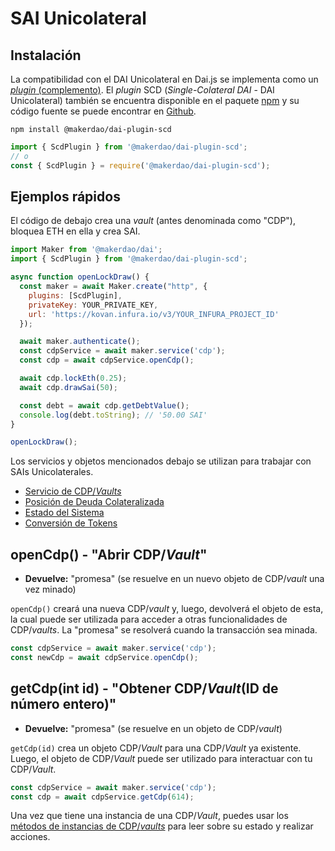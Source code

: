 # SAI Unicolateral

## Instalación

La compatibilidad con el DAI Unicolateral en Dai.js se implementa como un [_plugin_ (complemento)](../maker/plugins.md). El _plugin_ SCD (_Single-Colateral DAI_ - DAI Unicolateral) también se encuentra disponible en el paquete [npm](https://www.npmjs.com/package/@makerdao/dai-plugin-scd) y su código fuente se puede encontrar en [Github](https://github.com/makerdao/dai.js/tree/dev/packages/dai-plugin-scd).

`npm install @makerdao/dai-plugin-scd`

```javascript
import { ScdPlugin } from '@makerdao/dai-plugin-scd';
// o
const { ScdPlugin } = require('@makerdao/dai-plugin-scd');
```

## Ejemplos rápidos

El código de debajo crea una _vault_ (antes denominada como "CDP"), bloquea ETH en ella y crea SAI.

```javascript
import Maker from '@makerdao/dai';
import { ScdPlugin } from '@makerdao/dai-plugin-scd';

async function openLockDraw() {
  const maker = await Maker.create("http", {
    plugins: [ScdPlugin],
    privateKey: YOUR_PRIVATE_KEY,
    url: 'https://kovan.infura.io/v3/YOUR_INFURA_PROJECT_ID'
  });

  await maker.authenticate();
  const cdpService = await maker.service('cdp');
  const cdp = await cdpService.openCdp();

  await cdp.lockEth(0.25);
  await cdp.drawSai(50);

  const debt = await cdp.getDebtValue();
  console.log(debt.toString); // '50.00 SAI'
}

openLockDraw();
```

Los servicios y objetos mencionados debajo se utilizan para trabajar con SAIs Unicolaterales.

* [Servicio de CDP/_Vaults_](eth-cdp-service.md)
* [Posición de Deuda Colateralizada](collateralized-debt-position.md)
* [Estado del Sistema](system-status.md)
* [Conversión de Tokens](token-conversion.md)

## openCdp\(\) - "Abrir CDP/_Vault_"

* **Devuelve:** "promesa" \(se resuelve en un nuevo objeto de CDP/_vault_ una vez minado\)

`openCdp()` creará una nueva CDP/_vault_ y, luego, devolverá el objeto de esta, la cual puede ser utilizada para acceder a otras funcionalidades de CDP/_vaults_. La "promesa" se resolverá cuando la transacción sea minada.

```javascript
const cdpService = await maker.service('cdp');
const newCdp = await cdpService.openCdp();
```

## getCdp\(int id\) - "Obtener CDP/_Vault_(ID de número entero)"

* **Devuelve:** "promesa" \(se resuelve en un objeto de CDP/_vault_\)

`getCdp(id)` crea un objeto CDP/_Vault_ para una CDP/_Vault_ ya existente. Luego, el objeto de CDP/_Vault_ puede ser utilizado para interactuar con tu CDP/_Vault_.

```javascript
const cdpService = await maker.service('cdp');
const cdp = await cdpService.getCdp(614);
```

Una vez que tiene una instancia de una CDP/_Vault_, puedes usar los [métodos de instancias de CDP/_vaults_](collateralized-debt-position.md) para leer sobre su estado y realizar acciones.